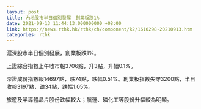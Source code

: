 ```yaml
---
layout: post
title: 內地股市半日個別發展　創業板跌1%
date: 2021-09-13 11:44:13.000000000 +08:00
link: https://news.rthk.hk/rthk/ch/component/k2/1610298-20210913.htm
categories: rthk
---
```


滬深股市半日個別發展，創業板跌1%。

上證綜合指數上午收市報3706點，升3點，升幅0.1%。

深證成份指數報14697點，跌74點，跌幅0.51%。創業板指數失守3200點，半日收報3197點，跌34點，跌幅1.05%。

旅遊及半導體晶片股份跌幅較大；航運、磷化工等股份升幅較為明顯。
